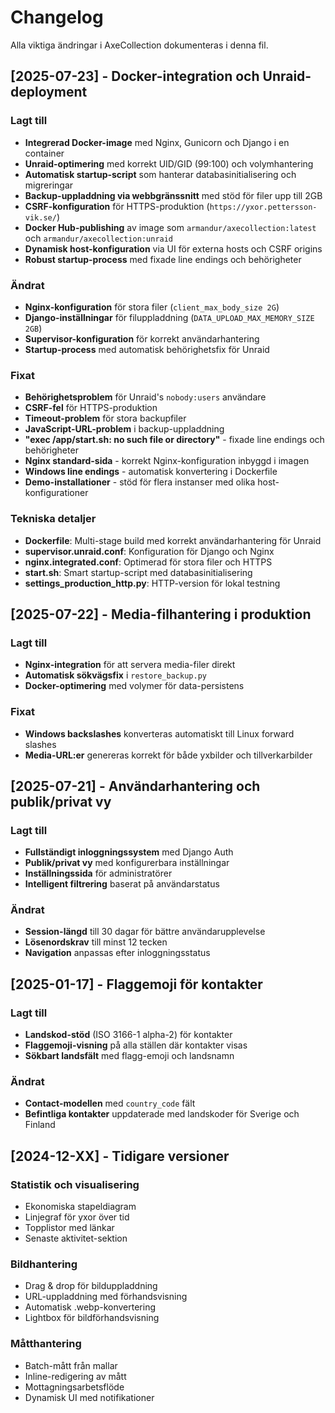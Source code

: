 # Changelog

Alla viktiga ändringar i AxeCollection dokumenteras i denna fil.

## [2025-07-23] - Docker-integration och Unraid-deployment

### Lagt till
- **Integrerad Docker-image** med Nginx, Gunicorn och Django i en container
- **Unraid-optimering** med korrekt UID/GID (99:100) och volymhantering
- **Automatisk startup-script** som hanterar databasinitialisering och migreringar
- **Backup-uppladdning via webbgränssnitt** med stöd för filer upp till 2GB
- **CSRF-konfiguration** för HTTPS-produktion (`https://yxor.pettersson-vik.se/`)
- **Docker Hub-publishing** av image som `armandur/axecollection:latest` och `armandur/axecollection:unraid`
- **Dynamisk host-konfiguration** via UI för externa hosts och CSRF origins
- **Robust startup-process** med fixade line endings och behörigheter

### Ändrat
- **Nginx-konfiguration** för stora filer (`client_max_body_size 2G`)
- **Django-inställningar** för filuppladdning (`DATA_UPLOAD_MAX_MEMORY_SIZE 2GB`)
- **Supervisor-konfiguration** för korrekt användarhantering
- **Startup-process** med automatisk behörighetsfix för Unraid

### Fixat
- **Behörighetsproblem** för Unraid's `nobody:users` användare
- **CSRF-fel** för HTTPS-produktion
- **Timeout-problem** för stora backupfiler
- **JavaScript-URL-problem** i backup-uppladdning
- **"exec /app/start.sh: no such file or directory"** - fixade line endings och behörigheter
- **Nginx standard-sida** - korrekt Nginx-konfiguration inbyggd i imagen
- **Windows line endings** - automatisk konvertering i Dockerfile
- **Demo-installationer** - stöd för flera instanser med olika host-konfigurationer

### Tekniska detaljer
- **Dockerfile**: Multi-stage build med korrekt användarhantering för Unraid
- **supervisor.unraid.conf**: Konfiguration för Django och Nginx
- **nginx.integrated.conf**: Optimerad för stora filer och HTTPS
- **start.sh**: Smart startup-script med databasinitialisering
- **settings_production_http.py**: HTTP-version för lokal testning

## [2025-07-22] - Media-filhantering i produktion

### Lagt till
- **Nginx-integration** för att servera media-filer direkt
- **Automatisk sökvägsfix** i `restore_backup.py`
- **Docker-optimering** med volymer för data-persistens

### Fixat
- **Windows backslashes** konverteras automatiskt till Linux forward slashes
- **Media-URL:er** genereras korrekt för både yxbilder och tillverkarbilder

## [2025-07-21] - Användarhantering och publik/privat vy

### Lagt till
- **Fullständigt inloggningssystem** med Django Auth
- **Publik/privat vy** med konfigurerbara inställningar
- **Inställningssida** för administratörer
- **Intelligent filtrering** baserat på användarstatus

### Ändrat
- **Session-längd** till 30 dagar för bättre användarupplevelse
- **Lösenordskrav** till minst 12 tecken
- **Navigation** anpassas efter inloggningsstatus

## [2025-01-17] - Flaggemoji för kontakter

### Lagt till
- **Landskod-stöd** (ISO 3166-1 alpha-2) för kontakter
- **Flaggemoji-visning** på alla ställen där kontakter visas
- **Sökbart landsfält** med flagg-emoji och landsnamn

### Ändrat
- **Contact-modellen** med `country_code` fält
- **Befintliga kontakter** uppdaterade med landskoder för Sverige och Finland

## [2024-12-XX] - Tidigare versioner

### Statistik och visualisering
- Ekonomiska stapeldiagram
- Linjegraf för yxor över tid
- Topplistor med länkar
- Senaste aktivitet-sektion

### Bildhantering
- Drag & drop för bilduppladdning
- URL-uppladdning med förhandsvisning
- Automatisk .webp-konvertering
- Lightbox för bildförhandsvisning

### Måtthantering
- Batch-mått från mallar
- Inline-redigering av mått
- Mottagningsarbetsflöde
- Dynamisk UI med notifikationer 